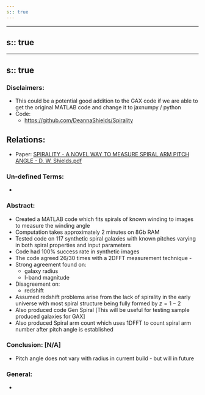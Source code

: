 ```yaml
---
s:: true
---
```

---
s:: true
---
---
s:: true
---
### Disclaimers:
- This could be a potential good addition to the GAX code if we are able to get the original MATLAB code and change it to jaxnumpy / python
- Code:
	- https://github.com/DeannaShields/Spirality

## Relations:
- Paper: [SPIRALITY - A NOVEL WAY TO MEASURE SPIRAL ARM PITCH ANGLE - D. W. Shields.pdf](../../../PDFs/SPIRALITY%20-%20A%20NOVEL%20WAY%20TO%20MEASURE%20SPIRAL%20ARM%20PITCH%20ANGLE%20-%20D.%20W.%20Shields.pdf)

### Un-defined Terms:
- 

### Abstract:
- Created a MATLAB code which fits spirals of known winding to images to measure the winding angle
- Computation takes approximately 2 minutes on 8Gb RAM
- Tested code on 117 synthetic spiral galaxies with known pitches varying in both spiral properties and input parameters
- Code had 100% success rate in synthetic images
- The code agreed 26/30 times with a 2DFFT measurement technique - 
- Strong agreement found on:
	- galaxy radius
	- I-band magnitude
- Disagreement on:
	- redshift
- Assumed redshift problems arise from the lack of spirality in the early universe with most spiral structure being fully formed by $z=1-2$ 
- Also produced code Gen Spiral [This will be useful for testing sample produced galaxies for GAX]
- Also produced Spiral arm count which uses 1DFFT to count spiral arm number after pitch angle is established

### Conclusion: [N/A]
- Pitch angle does not vary with radius in current build - but will in future


### General:
- 

